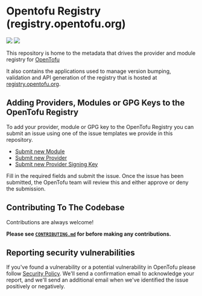 # Opentofu Registry (registry.opentofu.org)

![](https://raw.githubusercontent.com/opentofu/brand-artifacts/main/full/transparent/SVG/on-dark.svg#gh-dark-mode-only)
![](https://raw.githubusercontent.com/opentofu/brand-artifacts/main/full/transparent/SVG/on-light.svg#gh-light-mode-only)

This repository is home to the metadata that drives the provider and module registry for [OpenTofu](https://github.com/opentofu/opentofu)

It also contains the applications used to manage version bumping, validation and API generation of the registry that is hosted at [registry.opentofu.org](https://registry.opentofu.org).

## Adding Providers, Modules or GPG Keys to the OpenTofu Registry
To add your provider, module or GPG key to the OpenTofu Registry you can submit an issue using one of the issue templates we provide in this repository.

- [Submit new Module](https://github.com/opentofu/registry/issues/new?assignees=&labels=module%2Csubmission&projects=&template=module.yml&title=Module%3A+)
- [Submit new Provider](https://github.com/opentofu/registry/issues/new?assignees=&labels=provider%2Csubmission&projects=&template=provider.yml&title=Provider%3A+)
- [Submit new Provider Signing Key](https://github.com/opentofu/registry/issues/new?assignees=&labels=provider-key%2Csubmission&projects=&template=provider_key.yml&title=Provider+Key%3A+)

Fill in the required fields and submit the issue. Once the issue has been submitted, the OpenTofu team will review this and either approve or deny the submission.

## Contributing To The Codebase

Contributions are always welcome!

**Please see [`CONTRIBUTING.md`](CONTRIBUTING.md) for before making any contributions.**

## Reporting security vulnerabilities
If you've found a vulnerability or a potential vulnerability in OpenTofu please follow [Security Policy](https://github.com/opentofu/opentofu/security/policy). We'll send a confirmation email to acknowledge your report, and we'll send an additional email when we've identified the issue positively or negatively.
